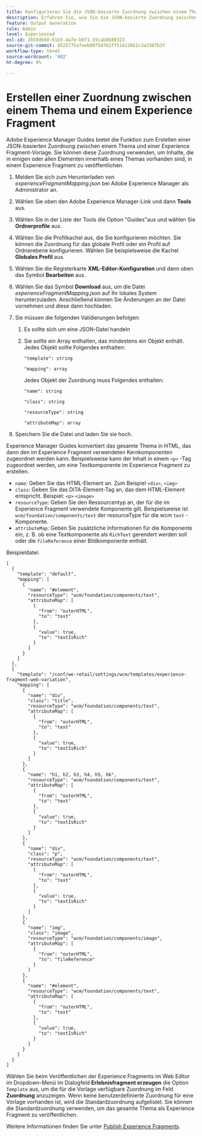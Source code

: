 ```yaml
---
title: Konfigurieren Sie die JSON-basierte Zuordnung zwischen einem Thema und einer Experience Fragment-Vorlage.
description: Erfahren Sie, wie Sie die JSON-basierte Zuordnung zwischen einem Thema und einer Experience Fragment-Vorlage konfigurieren.
feature: Output Generation
role: Admin
level: Experienced
exl-id: 2b59db60-61b5-4a7e-bbf1-35cab8b89323
source-git-commit: d525775afeeb89754762ff514126b1c3a3307b3f
workflow-type: tm+mt
source-wordcount: '402'
ht-degree: 0%

---
```


# Erstellen einer Zuordnung zwischen einem Thema und einem Experience Fragment

Adobe Experience Manager Guides bietet die Funktion zum Erstellen einer JSON-basierten Zuordnung zwischen einem Thema und einer Experience Fragment-Vorlage. Sie können diese Zuordnung verwenden, um Inhalte, die in einigen oder allen Elementen innerhalb eines Themas vorhanden sind, in einem Experience Fragment zu veröffentlichen.

1. Melden Sie sich zum Herunterladen von *experienceFragmentMapping.json* bei Adobe Experience Manager als Administrator an.
1. Wählen Sie oben den Adobe Experience Manager-Link und dann **Tools** aus.
1. Wählen Sie in der Liste der Tools die Option &quot;Guides&quot;aus und wählen Sie **Ordnerprofile** aus.
1. Wählen Sie die Profilkachel aus, die Sie konfigurieren möchten. Sie können die Zuordnung für das globale Profil oder ein Profil auf Ordnerebene konfigurieren. Wählen Sie beispielsweise die Kachel **Globales Profil** aus.
1. Wählen Sie die Registerkarte **XML-Editor-Konfiguration** und dann oben das Symbol **Bearbeiten** aus.
1. Wählen Sie das Symbol **Download** aus, um die Datei *experienceFragmentMapping.json* auf Ihr lokales System herunterzuladen. Anschließend können Sie Änderungen an der Datei vornehmen und diese dann hochladen.

1. Sie müssen die folgenden Validierungen befolgen:

   1. Es sollte sich um eine JSON-Datei handeln
   2. Sie sollte ein Array enthalten, das mindestens ein Objekt enthält. Jedes Objekt sollte Folgendes enthalten:


      `"template": string `

      `"mapping": array`

      Jedes Objekt der Zuordnung muss Folgendes enthalten:

      `"name": string`

      `"class": string`

      `"resourceType": string`

      `"attributeMap": array`


1. Speichern Sie die Datei und laden Sie sie hoch.

Experience Manager Guides konvertiert das gesamte Thema in HTML, das dann den im Experience Fragment verwendeten Kernkomponenten zugeordnet werden kann. Beispielsweise kann der Inhalt in einem `<p>` -Tag zugeordnet werden, um eine Textkomponente im Experience Fragment zu erstellen.
* `name`: Geben Sie das HTML-Element an. Zum Beispiel `<div>`, `<img>`
* `class`: Geben Sie das DITA-Element-Tag an, das dem HTML-Element entspricht. Beispiel: `<p>` `<image>`
* `resourceType`: Geben Sie den Ressourcentyp an, der für die im Experience Fragment verwendete Komponente gilt. Beispielsweise ist `wcm/foundation/components/text` der resourceType für die wcm `text` -Komponente.
* `attributeMap`: Geben Sie zusätzliche Informationen für die Komponente ein, z. B. ob eine Textkomponente als `RichText` gerendert werden soll oder die `fileReference` einer Bildkomponente enthält.




Beispieldatei:

```
[
  {
    "template": "default",
    "mapping": [
      {
        "name": "#element",
        "resourceType": "wcm/foundation/components/text",
        "attributeMap": [
          {
            "from": "outerHTML",
            "to": "text"
          },
          {
            "value": true,
            "to": "textIsRich"
          }
        ]
      }
    ]
  },
  {
    "template": "/conf/we-retail/settings/wcm/templates/experience-fragment-web-variation",
    "mapping": [
      {
        "name": "div",
        "class": "title",
        "resourceType": "wcm/foundation/components/text",
        "attributeMap": [
          {
            "from": "outerHTML",
            "to": "text"
          },
          {
            "value": true,
            "to": "textIsRich"
          }
        ]
      },
      {
        "name": "h1, h2, h3, h4, h5, h6",
        "resourceType": "wcm/foundation/components/text",
        "attributeMap": [
          {
            "from": "outerHTML",
            "to": "text"
          },
          {
            "value": true,
            "to": "textIsRich"
          }
        ]
      },
      {
        "name": "div",
        "class": "p",
        "resourceType": "wcm/foundation/components/text",
        "attributeMap": [
          {
            "from": "outerHTML",
            "to": "text"
          },
          {
            "value": true,
            "to": "textIsRich"
          }
        ]
      },
      {
        "name": "img",
        "class": "image",
        "resourceType": "wcm/foundation/components/image",
        "attributeMap": [
          {
            "from": "outerHTML",
            "to": "fileReference"
          }
        ]
      },
      {
        "name": "#element",
        "resourceType": "wcm/foundation/components/text",
        "attributeMap": [
          {
            "from": "outerHTML",
            "to": "text"
          },
          {
            "value": true,
            "to": "textIsRich"
          }
        ]
      }
    ]
  }
]
```



Wählen Sie beim Veröffentlichen der Experience Fragments im Web Editor im Dropdown-Menü im Dialogfeld **Erlebnisfragment erzeugen** die Option `Template` aus, um die für die Vorlage verfügbare Zuordnung im Feld **Zuordnung** anzuzeigen. Wenn keine benutzerdefinierte Zuordnung für eine Vorlage vorhanden ist, wird die Standardzuordnung aufgelistet. Sie können die Standardzuordnung verwenden, um das gesamte Thema als Experience Fragment zu veröffentlichen.

Weitere Informationen finden Sie unter [Publish Experience Fragments](../user-guide/publish-experience-fragment.md).
